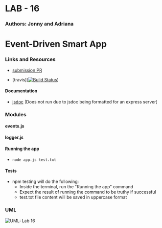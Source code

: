 # LAB - 16

### Authors: Jonny and Adriana

# Event-Driven Smart App

### Links and Resources
* [submission PR]() 

* [travis]([![Build Status](https://www.travis-ci.com/401-advanced-javascript-jonnygraybill/lab-11.svg?branch=auth)](https://www.travis-ci.com/401-advanced-javascript-jonnygraybill/lab-11))


#### Documentation
* [jsdoc](http://xyz.com) (Does not run due to jsdoc being formatted for an express server)

### Modules
#### events.js
#### logger.js

#### Running the app
* `node app.js test.txt`
  
#### Tests
* npm testing will do the following:
  * Inside the terminal, run the "Running the app" command
  * Expect the result of running the command to be truthy if successful
  * test.txt file content will be saved in uppercase format

### UML
![UML: Lab 16](../assets/lab-16-uml.jpg)
